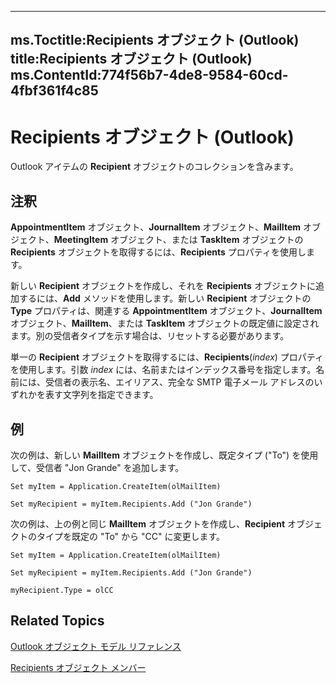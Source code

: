 

---
ms.Toctitle:Recipients オブジェクト (Outlook)
title:Recipients オブジェクト (Outlook)
ms.ContentId:774f56b7-4de8-9584-60cd-4fbf361f4c85
---
# Recipients オブジェクト (Outlook)




Outlook アイテムの **Recipient** オブジェクトのコレクションを含みます。

## 注釈
**AppointmentItem**
         オブジェクト、**JournalItem** オブジェクト、**MailItem** オブジェクト、**MeetingItem** オブジェクト、または **TaskItem** オブジェクトの **Recipients** オブジェクトを取得するには、**Recipients** プロパティを使用します。



新しい **Recipient** オブジェクトを作成し、それを **Recipients** オブジェクトに追加するには、**Add** メソッドを使用します。新しい **Recipient** オブジェクトの **Type** プロパティは、関連する **AppointmentItem** オブジェクト、**JournalItem** オブジェクト、**MailItem**、または **TaskItem** オブジェクトの既定値に設定されます。別の受信者タイプを示す場合は、リセットする必要があります。



単一の **Recipient** オブジェクトを取得するには、**Recipients**(*index*) プロパティを使用します。引数 *index* には、名前またはインデックス番号を指定します。名前には、受信者の表示名、エイリアス、完全な SMTP 電子メール アドレスのいずれかを表す文字列を指定できます。



## 例
次の例は、新しい **MailItem** オブジェクトを作成し、既定タイプ ("To") を使用して、受信者 "Jon Grande" を追加します。

```vba
Set myItem = Application.CreateItem(olMailItem) 
 
Set myRecipient = myItem.Recipients.Add ("Jon Grande")
```




次の例は、上の例と同じ **MailItem** オブジェクトを作成し、**Recipient** オブジェクトのタイプを既定の "To" から "CC" に変更します。

```vba
Set myItem = Application.CreateItem(olMailItem) 
 
Set myRecipient = myItem.Recipients.Add ("Jon Grande") 
 
myRecipient.Type = olCC
```




## Related Topics

[Outlook オブジェクト モデル リファレンス](73221b13-d8d8-99b8-3394-b95dbbfd5ddc.md)

[Recipients オブジェクト メンバー](958f9e6d-c499-4c19-0550-02506998b125.md)




